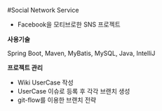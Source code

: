 #Social Network Service

* Facebook을 모티브로한 SNS 프로젝트

**사용기술**

Spring Boot, Maven, MyBatis, MySQL, Java, IntelliJ

**프로젝트 관리**

* Wiki UserCase 작성
* UserCase 이슈로 등록 후 각각 브랜치 생성
* git-flow를 이용한 브랜치 전략



